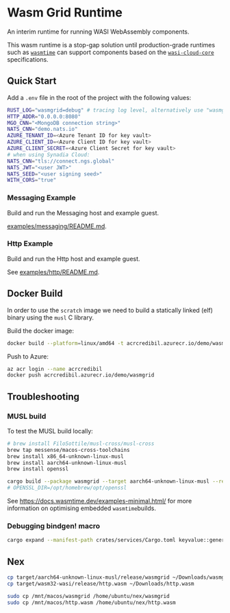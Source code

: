 # Wasm Grid Runtime

An interim runtime for running WASI WebAssembly components.

This wasm runtime is a stop-gap solution until production-grade runtimes such as [`wasmtime`](https://github.com/bytecodealliance/wasmtime)
can support components based on the [`wasi-cloud-core`](https://github.com/WebAssembly/wasi-cloud-core) specifications.

## Quick Start

Add a `.env` file in the root of the project with the following values:

```bash
RUST_LOG="wasmgrid=debug" # tracing log level, alternatively use "wasmgrid=debug,async_nats=info,azure_core=info" to filter out async_nats debug logs
HTTP_ADDR="0.0.0.0:8080"
MGO_CNN="<MongoDB connection string>"
NATS_CNN="demo.nats.io"
AZURE_TENANT_ID=<Azure Tenant ID for key vault>
AZURE_CLIENT_ID=<Azure Client ID for key vault>
AZURE_CLIENT_SECRET=<Azure Client Secret for key vault>
# when using Synadia Cloud:
NATS_CNN="tls://connect.ngs.global"
NATS_JWT="<user JWT>"
NATS_SEED="<user signing seed>"
WITH_CORS="true"
```

### Messaging Example

Build and run the Messaging host and example guest.

[examples/messaging/README.md](examples/messaging/README.md).

### Http Example

Build and run the Http host and example guest.

See [examples/http/README.md](examples/http/README.md).

## Docker Build

In order to use the `scratch` image we need to build a statically linked (elf) binary
using the `musl` C library.

Build the docker image:

```bash
docker build --platform=linux/amd64 -t acrcredibil.azurecr.io/demo/wasmgrid .
```

Push to Azure:

```bash
az acr login --name acrcredibil
docker push acrcredibil.azurecr.io/demo/wasmgrid
```

## Troubleshooting

### MUSL build

To test the MUSL build locally:

```bash
# brew install FiloSottile/musl-cross/musl-cross
brew tap messense/macos-cross-toolchains
brew install x86_64-unknown-linux-musl
brew install aarch64-unknown-linux-musl
brew install openssl
```

```bash
cargo build --package wasmgrid --target aarch64-unknown-linux-musl --release
# OPENSSL_DIR=/opt/homebrew/opt/openssl 
```

See <https://docs.wasmtime.dev/examples-minimal.html/> for more information on 
optimising embedded `wasmtime`builds.

### Debugging bindgen! macro

```bash
cargo expand --manifest-path crates/services/Cargo.toml keyvalue::generated > expanded.rs
```

## Nex

```bash
cp target/aarch64-unknown-linux-musl/release/wasmgrid ~/Downloads/wasmgrid
cp target/wasm32-wasi/release/http.wasm ~/Downloads/http.wasm

sudo cp /mnt/macos/wasmgrid /home/ubuntu/nex/wasmgrid
sudo cp /mnt/macos/http.wasm /home/ubuntu/nex/http.wasm

```